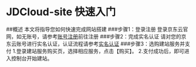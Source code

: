 # JDCloud-site 快速入门
##概述
本文将指导您如何快速完成网站搭建
###步骤1：登录注册
登录京东云官网，如无账号，请参考[账号注册](Sign-In-And-Sign-Up.md)前往注册
###步骤2：完成实名认证
请对您的京东云账号进行实名认证，认证流程请参考[实名认证](documentation/User-Service/Real-Name-Verification/Introduction.md)
###步骤3：选购建站服务并支付
1.登录建站服务购买页，选择相应服务，点击【购买】。
2.支付成功后，即可进入控制台开始建站。
